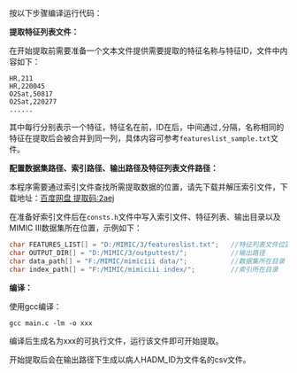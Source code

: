 按以下步骤编译运行代码：

**提取特征列表文件：**

在开始提取前需要准备一个文本文件提供需要提取的特征名称与特征ID，文件中内容如下：

```
HR,211
HR,220045
O2Sat,50817
O2Sat,220277
......
```

其中每行分别表示一个特征，特征名在前，ID在后，中间通过`,`分隔，名称相同的特征在提取后会被合并到同一列，具体内容可参考`featureslist_sample.txt`文件。



**配置数据集路径、索引路径、输出路径及特征列表文件路径：**

本程序需要通过索引文件查找所需提取数据的位置，请先下载并解压索引文件，下载地址：[百度网盘    提取码:2aej](https://pan.baidu.com/s/1571AxIPC-ovCy_O5NQKMWw )

在准备好索引文件后在`consts.h`文件中写入索引文件、特征列表、输出目录以及MIMIC III数据集所在位置，示例如下：

```c
char FEATURES_LIST[] = "D:/MIMIC/3/featureslist.txt";	//特征列表文件位置
char OUTPUT_DIR[] = "D:/MIMIC/3/outputtest/";			//输出路径
char data_path[] = "F:/MIMIC/mimiciii data/";			//数据集所在目录
char index_path[] = "F:/MIMIC/mimiciii index/";			//索引所在目录
```



**编译：**

使用gcc编译：

```
gcc main.c -lm -o xxx
```

编译后生成名为xxx的可执行文件，运行该文件即可开始提取。

开始提取后会在输出路径下生成以病人HADM_ID为文件名的csv文件。

